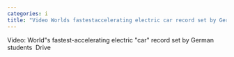 ```yaml
---
categories: i
title: "Video Worlds fastestaccelerating electric car record set by German students  Drive"
---
```

Video: World"s fastest-accelerating electric "car" record set by German students&nbsp;&nbsp;Drive